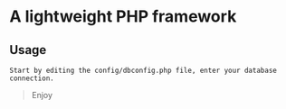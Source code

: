 # A lightweight PHP framework

## Usage

``
Start by editing the config/dbconfig.php file, enter your database connection.
``

> Enjoy